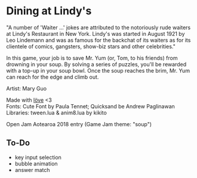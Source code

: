 # Dining at Lindy's

"A number of 'Waiter ...' jokes are attributed to the notoriously rude waiters at Lindy's Restaurant in New York. Lindy's was started in August 1921 by Leo Lindemann and was as famous for the backchat of its waiters as for its clientele of comics, gangsters, show-biz stars and other celebrities."

In this game, your job is to save Mr. Yum (or, Tom, to his friends) from drowning in your soup. By solving a series of puzzles, you'll be rewarded with a top-up in your soup bowl. Once the soup reaches the brim, Mr. Yum can reach for the edge and climb out.

Artist: Mary Guo  

Made with [löve](https://love2d.org/) <3  
Fonts: Cute Font by Paula Tennet; Quicksand be Andrew Paglinawan  
Libraries: tween.lua & anim8.lua by kikito

Open Jam Aotearoa 2018 entry
(Game Jam theme: "soup")

## To-Do

* key input selection
* bubble animation
* answer match


